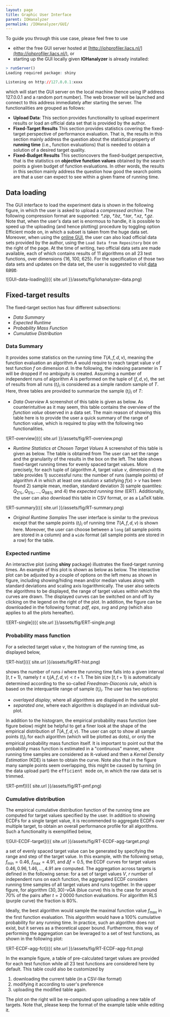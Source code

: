 ```yaml
---
layout: page
title: Graphic User Interface
parent: IOHanalyzer
permalink: /IOHanalyzer/GUI/
--- 
```


To guide you through this use case, please feel free to use

* either the free GUI server hosted at [http://iohprofiler.liacs.nl/](http://iohprofiler.liacs.nl/), or
* starting up the GUI locally given **IOHanalyzer** is already installed:

```R
> runServer()
Loading required package: shiny

Listening on http://127.0.0.1:xxxx
```

which will start the GUI server on the local machine (hence using IP address 127.0.0.1 and a random port number). The web browser will be launched and connect to this address immediately after starting the server. The functionalities are grouped as follows:

+ **Upload Data**: This section provides functionality to upload experiment results or load an official data set that is provided by the author.
+ **Fixed-Target Results** This section provides statistics covering the fixed-target perspective of performance evaluation. That is, the results in this section mainly address the question about the statistical property of **running time** (i.e., function evaluations) that is needed to obtain a solution of a desired target quality.
+ **Fixed-Budget Results** This sectioncovers the fixed-budget perspective, that is the statistics on **objective function values** obtained by the search points a given budget of function evaluations. In other words, the results in this section mainly address the question how good the search points are that a user can expect to see within a given frame of running time.



## <a name="loading-data"></a>Data loading

The GUI interface to load the experiment data is shown in the following figure, in which the user is asked to upload a *compressed archive*. The following compression format are supported: *\*.zip*, *\*.bz*, *\*.tar*, *\*.xz*, *\*.gz*. Note that, when the user's data set is enormous to handle, it is possible to speed up the uploading (and hence plotting) procedure by toggling option Efficient mode on, in which a subset is taken from the huge data set. Moreover, when using the [online GUI](http://iohprofiler.liacs.nl), the user can also load official data sets provided by the author, using the ``Load Data from Repository`` box on the right of the page. At the time of writing, two official data sets are made available, each of which contains results of 11 algorithms on all 23 test functions, over dimensions {16, 100, 625}. For the specification of those two data sets and updates on the data set, the user is suggested to visit [data page](https://github.com/IOHprofiler/IOHdata).

![GUI-data-loading]({{ site.url }}/assets/fig/iohanalyzer-data.png)

## <a name="fixed-target"></a>Fixed-target results

The fixed-target section has four different subsections:

+ *Data Summary*
+ *Expected Runtime*
+ *Probability Mass Function*
+ *Cumulative Distribution*

### Data Summary

It provides some statistics on the running time $T(A, f, d, v)$, meaning the function evaluation an algorithm $A$ would require to reach target value $v$ of test function $f$ on dimension $d$. In the following, the indexing parameter in $T$ will be dropped if no ambiguity is created. Assuming a number of independent runs of algorithm $A$ is performed on the tuple of $(f, d, v)$, the set of results from all runs $(t_i)_i$ is considered as a simple random sample of $T$. Here, three tables are provided to summarize the sample $(t_i)_i$ of $T$:

+ *Data Overview* A screenshot of this table is given as below. As counterintuitive as it may seem, this table contains the overview of the *function value* observed in a data set. The main reason of showing this table here is to provide the user a quick summary of the range of function value, which is required to play with the following two functionalities.

![RT-overview]({{ site.url }}/assets/fig/RT-overview.png)

+ *Runtime Statistics at Chosen Target Values* A screenshot of this table is given as below. The table is obtained from The user can set the range and the granularity of the results in the box on the left. The table shows fixed-target running times for evenly spaced target values. More precisely, for each  tuple of (algorithm $A$, target value $v$, dimension $d$) the table provides 1) successful runs: the number of runs (sample points) of algorithm $A$ in which at least one solution $x$ satisfying $f(x)>v$ has been found 2) sample mean, median, standard deviation 3) sample quantiles: $Q_{2\%}, Q_{5\%},\ldots, Q_{98\%}$ and 4) the *expected running time* (ERT). Additionally, the user can also download this table in CSV format, or as a LaTeX table.

![RT-summary]({{ site.url }}/assets/fig/RT-summary.png)


+ *Original Runtime Samples* The user interface is similar to the previous except that the sample points $(t_i)_{i}$ of running time $T(A, f, d, v)$ is shown here. Moreover, the user can choose between a `long` (all sample points are stored in a column) and a `wide` format (all sample points are stored in a row) for the table.

### <a name="Expected runtime"></a>Expected runtime

An interactive plot (using **shiny** package) illustrates the fixed-target running times. An example of this plot is shown as below as below. The interactive plot can be adjusted by a couple of options on the left menu as shown in figure, including showing/hiding mean and/or median values along with standard deviations and scaling axis logarithmically. The user also selects the algorithms to be displayed, the range of target values within which the curves are drawn. The displayed curves can be switched on and off by clicking on the legend on the right of the plot. In addition, the figure can be downloaded in the following format: *pdf*, *eps*, *svg* and *png* (which also applies to all the plots hereafter).

![ERT-single]({{ site.url }}/assets/fig/ERT-single.png)

### <a name="Probability mass function"></a>Probability mass function

For a selected target value $v$, the histogram of the running time, as displayed below,

![RT-hist]({{ site.url }}/assets/fig/RT-hist.png)

shows the number of runs $i$ where the running time falls into a given interval $[t,t+1)$, namely $t \le t_i(A,f,d,v) < t+1$. The bin size $[t,t+1)$ is automatically determined according to the so-called *Freedman-Diaconis rule*, which is based on the interquartile range of sample $(t_i)_i$. The user has two options:

* *overlayed display*, where all algorithms are displayed in the same plot
* *separated one*, where each algorithm is displayed in an individual sub-plot.

In addition to the histogram, the empirical probability mass function (see figure below) might be helpful to get a finer look at the shape of the empirical distribution of $T(A,f,d,v)$. The user can opt to show all sample points $(t_i)_{i}$ for each algorithm (which will be plotted as dots), or only the empirical probability mass function itself. It is important to point out that the probability mass function is estimated in a "continuous" manner, where running time samples are considered as $\mathbb{R}$-valued and then a *Kernel Density Estimation* (KDE) is taken to obtain the curve. Note also that in the figure many sample points seem overlapping, this might be caused by turning (in the data upload part) the <tt>efficient mode</tt> on, in which the raw data set is trimmed.

![RT-pmf]({{ site.url }}/assets/fig/RT-pmf.png) 

### <a name="Cumulative distribution"></a>Cumulative distribution

The empirical cumulative distribution function of the running time are computed for target values specified by the user. In addition to showing ECDFs for a single target value, it is recommended to aggregate ECDFs over multiple target, to obtain an overall performance profile for all algorithms. Such a functionality is exemplified below,

![GUI-ECDF-target]({{ site.url }}/assets/fig/RT-ECDF-agg-target.png) 

a set of evenly spaced target value can be generated by specifying the range and step of the target value. In this example, with the following setup, $f_{\min}=0.46$, $f_{\max}=4.91$, and $\Delta f=0.5$, the ECDF curves for target values $0.46,0.96,1.46,\ldots, 4.91$ are computed. The aggregation across targets is defined in the following sense: for a set of target values $V$, $r$ number of independent runs on each function, the aggregated ECDF considers running time samples of all target values and runs together.
In the upper figure, for algorithm $(30,30)$-vGA (blue curve) this is the case for around $70\%$ of the pairs after $t=2\,0000$ function evaluations. For algorithm RLS (purple curve) the fraction is $80\%$.

Ideally, the best algorithm would sample the maximal function value $f_{\max}$ in the first function evaluation. This algorithm would have a $100\%$ cumulative probability for any running time. In practice, such an algorithm does not exist, but it serves as a theoretical upper bound. Furthermore, this way of performing the aggregation can be leveraged to a set of test functions, as shown in the following plot:

![RT-ECDF-agg-fct]({{ site.url }}/assets/fig/RT-ECDF-agg-fct.png)

In the example figure, a table of pre-calculated target values are provided for each test function while all 23 test functions are considered here by default. This table could also be customized by

1. downloading the current table (in a CSV-like format)
2. modifying it according to user's preference
3. uploading the modified table again.

The plot on the right will be re-computed upon uploading a new table of targets. Note that, please keep the format of the example table while editing it.
